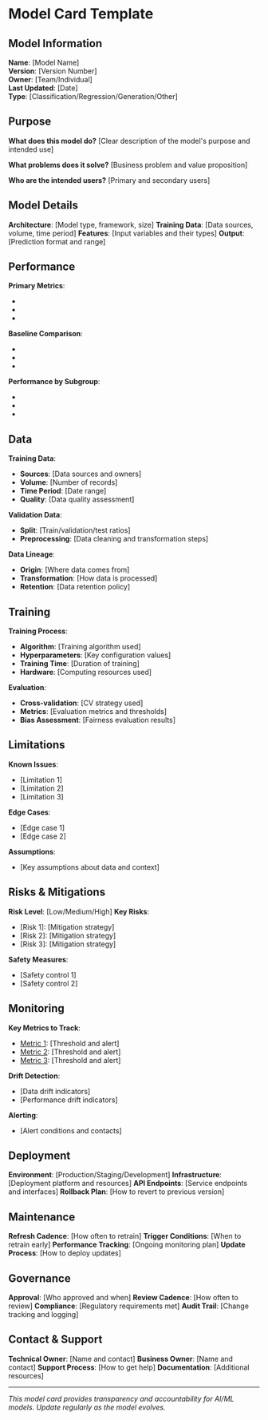 # Model Card Template

## Model Information
**Name**: [Model Name]  
**Version**: [Version Number]  
**Owner**: [Team/Individual]  
**Last Updated**: [Date]  
**Type**: [Classification/Regression/Generation/Other]

## Purpose
**What does this model do?**
[Clear description of the model's purpose and intended use]

**What problems does it solve?**
[Business problem and value proposition]

**Who are the intended users?**
[Primary and secondary users]

## Model Details
**Architecture**: [Model type, framework, size]
**Training Data**: [Data sources, volume, time period]
**Features**: [Input variables and their types]
**Output**: [Prediction format and range]

## Performance
**Primary Metrics**:
- [Metric 1]: [Value]
- [Metric 2]: [Value]
- [Metric 3]: [Value]

**Baseline Comparison**:
- [Baseline method]: [Performance]
- [This model]: [Performance]
- [Improvement]: [Delta]

**Performance by Subgroup**:
- [Subgroup 1]: [Performance]
- [Subgroup 2]: [Performance]
- [Subgroup 3]: [Performance]

## Data
**Training Data**:
- **Sources**: [Data sources and owners]
- **Volume**: [Number of records]
- **Time Period**: [Date range]
- **Quality**: [Data quality assessment]

**Validation Data**:
- **Split**: [Train/validation/test ratios]
- **Preprocessing**: [Data cleaning and transformation steps]

**Data Lineage**:
- **Origin**: [Where data comes from]
- **Transformation**: [How data is processed]
- **Retention**: [Data retention policy]

## Training
**Training Process**:
- **Algorithm**: [Training algorithm used]
- **Hyperparameters**: [Key configuration values]
- **Training Time**: [Duration of training]
- **Hardware**: [Computing resources used]

**Evaluation**:
- **Cross-validation**: [CV strategy used]
- **Metrics**: [Evaluation metrics and thresholds]
- **Bias Assessment**: [Fairness evaluation results]

## Limitations
**Known Issues**:
- [Limitation 1]
- [Limitation 2]
- [Limitation 3]

**Edge Cases**:
- [Edge case 1]
- [Edge case 2]

**Assumptions**:
- [Key assumptions about data and context]

## Risks & Mitigations
**Risk Level**: [Low/Medium/High]
**Key Risks**:
- [Risk 1]: [Mitigation strategy]
- [Risk 2]: [Mitigation strategy]
- [Risk 3]: [Mitigation strategy]

**Safety Measures**:
- [Safety control 1]
- [Safety control 2]

## Monitoring
**Key Metrics to Track**:
- [Metric 1]: [Threshold and alert]
- [Metric 2]: [Threshold and alert]
- [Metric 3]: [Threshold and alert]

**Drift Detection**:
- [Data drift indicators]
- [Performance drift indicators]

**Alerting**:
- [Alert conditions and contacts]

## Deployment
**Environment**: [Production/Staging/Development]
**Infrastructure**: [Deployment platform and resources]
**API Endpoints**: [Service endpoints and interfaces]
**Rollback Plan**: [How to revert to previous version]

## Maintenance
**Refresh Cadence**: [How often to retrain]
**Trigger Conditions**: [When to retrain early]
**Performance Tracking**: [Ongoing monitoring plan]
**Update Process**: [How to deploy updates]

## Governance
**Approval**: [Who approved and when]
**Review Cadence**: [How often to review]
**Compliance**: [Regulatory requirements met]
**Audit Trail**: [Change tracking and logging]

## Contact & Support
**Technical Owner**: [Name and contact]
**Business Owner**: [Name and contact]
**Support Process**: [How to get help]
**Documentation**: [Additional resources]

---

*This model card provides transparency and accountability for AI/ML models. Update regularly as the model evolves.*
